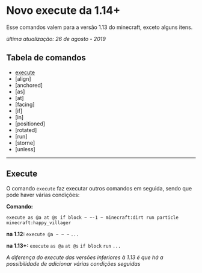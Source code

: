 # Novo execute da 1.14+
Esse comandos valem para a versão 1.13 do minecraft, exceto alguns itens.

*ùltima atualização: 26 de agosto - 2019*

## Tabela de comandos
* [execute](#execute)
* [align]
* [anchored]
* [as]
* [at]
* [facing]
* [if]
* [in]
* [positioned]
* [rotated]
* [run]
* [storne]
* [unless]

---

## Execute
O comando `execute` faz executar outros comandos em seguida, sendo que pode haver várias condições:

**Comando:**
```
execute as @a at @s if block ~ ~-1 ~ minecraft:dirt run particle minecraft:happy_villager
```

**na 1.12:** `execute @a ~ ~ ~` `...`

**na 1.13+:** `execute` `as @a` `at @s` `if block` `run` `...`

*A diferença do execute das versões inferiores à 1.13 é que há a possibilidade de adicionar várias condições seguidas*
